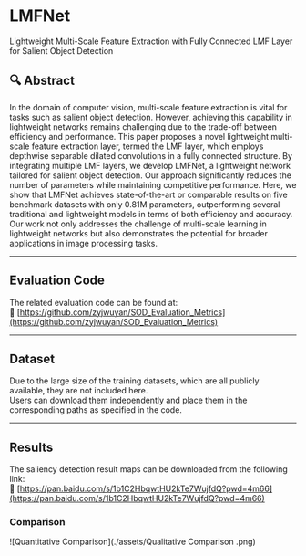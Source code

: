 # LMFNet  
Lightweight Multi-Scale Feature Extraction with Fully Connected LMF Layer for Salient Object Detection

## 🔍 Abstract  
In the domain of computer vision, multi-scale feature extraction is vital for tasks such as salient object detection.  However, achieving this capability in lightweight networks remains challenging due to the trade-off between efficiency and performance.  This paper proposes a novel lightweight multi-scale feature extraction layer, termed the LMF layer, which employs depthwise separable dilated convolutions in a fully connected structure.  By integrating multiple LMF layers, we develop LMFNet, a lightweight network tailored for salient object detection.  Our approach significantly reduces the number of parameters while maintaining competitive performance.  Here, we show that LMFNet achieves state-of-the-art or comparable results on five benchmark datasets with only 0.81M parameters, outperforming several traditional and lightweight models in terms of both efficiency and accuracy.  Our work not only addresses the challenge of multi-scale learning in lightweight networks but also demonstrates the potential for broader applications in image processing tasks.

---

## Evaluation Code  
The related evaluation code can be found at:  
🔗 [https://github.com/zyjwuyan/SOD_Evaluation_Metrics](https://github.com/zyjwuyan/SOD_Evaluation_Metrics)

---

## Dataset  
Due to the large size of the training datasets, which are all publicly available, they are not included here.  
Users can download them independently and place them in the corresponding paths as specified in the code.

---

## Results  
The saliency detection result maps can be downloaded from the following link:  
🔗 [https://pan.baidu.com/s/1b1C2HbqwtHU2kTe7WujfdQ?pwd=4m66](https://pan.baidu.com/s/1b1C2HbqwtHU2kTe7WujfdQ?pwd=4m66)  



### Comparison 
![Quantitative Comparison](./assets/Qualitative Comparison  .png)


